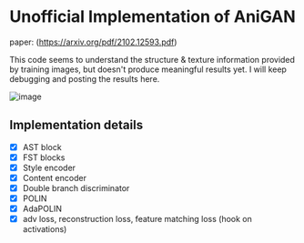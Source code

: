# Unofficial Implementation of AniGAN

paper: (https://arxiv.org/pdf/2102.12593.pdf)

This code seems to understand the structure & texture information provided by training images, but doesn't produce meaningful results yet. I will keep debugging and posting the results here.

![image](https://user-images.githubusercontent.com/19499513/114551562-8f6d4180-9c9e-11eb-88e3-f6953ab70e95.png)

## Implementation details

- [x] AST block
- [x] FST blocks 
- [x] Style encoder
- [x] Content encoder
- [x] Double branch discriminator
- [x] POLIN
- [x] AdaPOLIN
- [x] adv loss, reconstruction loss, feature matching loss (hook on activations)
